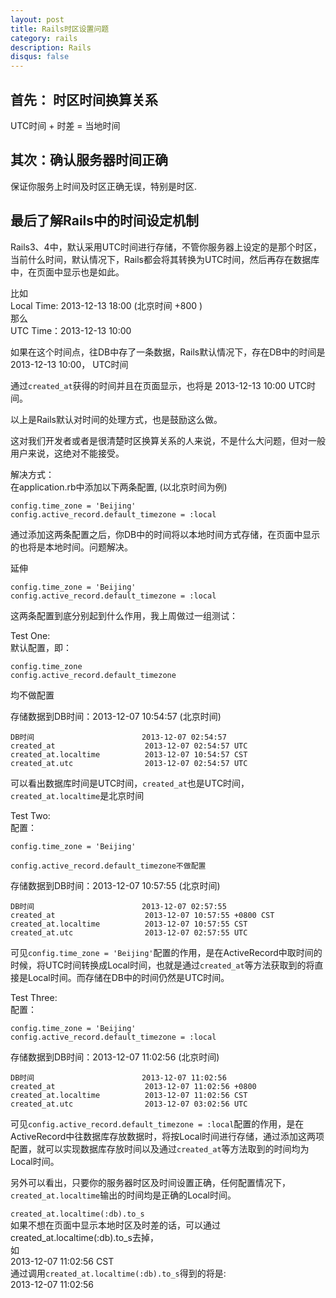 ```yaml
---
layout: post
title: Rails时区设置问题
category: rails
description: Rails
disqus: false
---
```


## 首先： 时区时间换算关系
UTC时间 + 时差 = 当地时间

## 其次：确认服务器时间正确
保证你服务上时间及时区正确无误，特别是时区.

## 最后了解Rails中的时间设定机制
Rails3、4中，默认采用UTC时间进行存储，不管你服务器上设定的是那个时区，当前什么时间，默认情况下，Rails都会将其转换为UTC时间，然后再存在数据库中，在页面中显示也是如此。

比如   
Local Time: 2013-12-13 18:00 (北京时间 +800 )   
那么   
UTC Time：2013-12-13 10:00   

如果在这个时间点，往DB中存了一条数据，Rails默认情况下，存在DB中的时间是   
2013-12-13 10:00， UTC时间   

通过`created_at`获得的时间并且在页面显示，也将是 2013-12-13 10:00 UTC时间。   

以上是Rails默认对时间的处理方式，也是鼓励这么做。   

这对我们开发者或者是很清楚时区换算关系的人来说，不是什么大问题，但对一般用户来说，这绝对不能接受。   

解决方式：   
在application.rb中添加以下两条配置, (以北京时间为例)   

```
config.time_zone = 'Beijing'   
config.active_record.default_timezone = :local   
```

通过添加这两条配置之后，你DB中的时间将以本地时间方式存储，在页面中显示的也将是本地时间。问题解决。   

延伸

```
config.time_zone = 'Beijing'
config.active_record.default_timezone = :local
```
这两条配置到底分别起到什么作用，我上周做过一组测试：   

Test One:   
默认配置，即：   

```
config.time_zone
config.active_record.default_timezone
```
均不做配置   

存储数据到DB时间：2013-12-07 10:54:57 (北京时间)   

```
DB时间                        2013-12-07 02:54:57   
created_at                    2013-12-07 02:54:57 UTC   
created_at.localtime          2013-12-07 10:54:57 CST   
created_at.utc                2013-12-07 02:54:57 UTC   
```
可以看出数据库时间是UTC时间，`created_at`也是UTC时间，`created_at.localtime`是北京时间   

Test Two:   
配置：   

```
config.time_zone = 'Beijing'

config.active_record.default_timezone不做配置
```

存储数据到DB时间：2013-12-07 10:57:55 (北京时间)   

```
DB时间                        2013-12-07 02:57:55   
created_at                    2013-12-07 10:57:55 +0800 CST   
created_at.localtime          2013-12-07 10:57:55 CST   
created_at.utc                2013-12-07 02:57:55 UTC   
```
可见`config.time_zone = 'Beijing'`配置的作用，是在ActiveRecord中取时间的时候，将UTC时间转换成Local时间，也就是通过`created_at`等方法获取到的将直接是Local时间。而存储在DB中的时间仍然是UTC时间。   

Test Three:   
配置：   

```
config.time_zone = 'Beijing'
config.active_record.default_timezone = :local
```

存储数据到DB时间：2013-12-07 11:02:56 (北京时间)   

```
DB时间                        2013-12-07 11:02:56   
created_at                    2013-12-07 11:02:56 +0800   
created_at.localtime          2013-12-07 11:02:56 CST   
created_at.utc                2013-12-07 03:02:56 UTC   
```
可见`config.active_record.default_timezone = :local`配置的作用，是在ActiveRecord中往数据库存放数据时，将按Local时间进行存储，通过添加这两项配置，就可以实现数据库存放时间以及通过`created_at`等方法取到的时间均为Local时间。   

另外可以看出，只要你的服务器时区及时间设置正确，任何配置情况下，`created_at.localtime`输出的时间均是正确的Local时间。   

`created_at.localtime(:db).to_s`   
如果不想在页面中显示本地时区及时差的话，可以通过created_at.localtime(:db).to_s去掉，   
如   
2013-12-07 11:02:56 CST   
通过调用`created_at.localtime(:db).to_s`得到的将是:    
2013-12-07 11:02:56